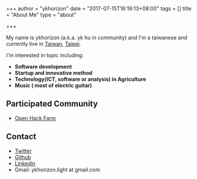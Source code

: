 +++
author = "ykhorizon"
date = "2017-07-15T16:19:13+08:00"
tags = []
title = "About Me"
type = "about"

+++

My name is ykhorizon (a.k.a. yk hu in community) and I'm a taiwanese and currently live in [Taiwan](https://en.wikipedia.org/wiki/Taiwan), [Taipei](https://en.wikipedia.org/wiki/Taipei). <br/>

I'm interested in topic including:

- __Software development__
- __Startup and innovative method__
- __Technology(ICT, software or analysis) in Agriculture__ 
- __Music ( most of electric guitar)__

## Participated Community

- [Open Hack Farm](https://www.facebook.com/groups/OpenHackFarm/?fref=nf )


## Contact

- [Twitter](https://twitter.com/ykhorizon)
- [Github](https://github.com/ykhorzon)
- [Linkedin](https://www.linkedin.com/in/yu-kang-hu-78b95494/)
- Gmail: ykhorizon.light at gmail.com